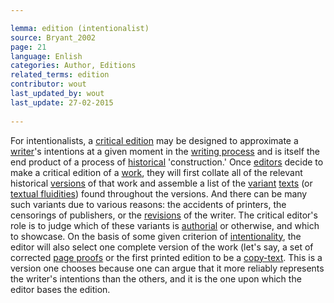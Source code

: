 ```yaml
---

lemma: edition (intentionalist)
source: Bryant_2002
page: 21 
language: Enlish
categories: Author, Editions
related_terms: edition
contributor: wout
last_updated_by: wout
last_update: 27-02-2015
        
---
```


For intentionalists, a [critical edition](editionCritical.html) may be designed to approximate a [writer](writer.html)'s intentions at a given moment in the [writing process](writingProcess.html) and is itself the end product of a process of [historical](history.html) 'construction.' Once [editors](editionScholarly.html) decide to make a critical edition of a [work](work.html), they will first collate all of the relevant historical [versions](version.html) of that work and assemble a list of the [variant](variant.html) [texts](text.html) (or [textual fluidities](textFluid.html)) found throughout the versions. And there can be many such variants due to various reasons: the accidents of printers, the censorings of publishers, or the [revisions](revision.html) of the writer. The critical editor's role is to judge which of these variants is [authorial](authorial.html) or otherwise, and which to showcase. On the basis of some given criterion of [intentionality](intentionality.html), the editor will also select one complete version of the work (let's say, a set of corrected [page proofs](proofsPage.html) or the first printed edition to be a [copy-text](copytext). This is a version one chooses because one can argue that it more reliably represents the writer's intentions than the others, and it is the one upon which the editor bases the edition.

